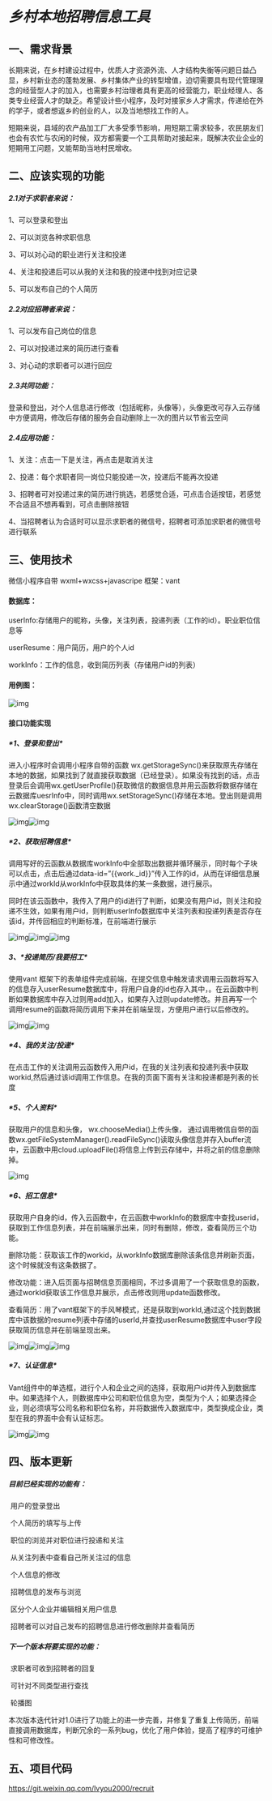 # *乡村本地招聘信息工具*

## 一、需求背景

长期来说，在乡村建设过程中，优质人才资源外流、人才结构失衡等问题日益凸显，乡村新业态的蓬勃发展、乡村集体产业的转型增值，迫切需要具有现代管理理念的经营型人才的加入，也需要乡村治理者具有更高的经营能力，职业经理人、各类专业经营人才的缺乏。希望设计些小程序，及时对接家乡人才需求，传递给在外的学子，或者想返乡的创业的人，以及当地想找工作的人。

短期来说，县域的农产品加工厂大多受季节影响，用短期工需求较多，农民朋友们也会有农忙与农闲的时候，双方都需要一个工具帮助对接起来，既解决农业企业的短期用工问题，又能帮助当地村民增收。

 

## 二、应该实现的功能

##### 2.1对于求职者来说：

1、可以登录和登出

2、可以浏览各种求职信息

3、可以对心动的职业进行关注和投递

4、关注和投递后可以从我的关注和我的投递中找到对应记录

5、可以发布自己的个人简历

 

##### 2.2对应招聘者来说：

1、可以发布自己岗位的信息

2、可以对投递过来的简历进行查看

3、对心动的求职者可以进行回应

 

##### 2.3共同功能：

登录和登出，对个人信息进行修改（包括昵称，头像等），头像更改可存入云存储中方便调用，修改后存储的服务会自动删除上一次的图片以节省云空间

 

##### 2.4应用功能：

1、关注：点击一下是关注，再点击是取消关注

2、投递：每个求职者同一岗位只能投递一次，投递后不能再次投递

3、招聘者可对投递过来的简历进行挑选，若感觉合适，可点击合适按钮，若感觉不合适且不想再看到，可点击删除按钮

4、当招聘者认为合适时可以显示求职者的微信号，招聘者可添加求职者的微信号进行联系

 

 

## 三、使用技术

微信小程序自带	wxml+wxcss+javascripe  框架：vant

 

#### 数据库：

userInfo:存储用户的昵称，头像，关注列表，投递列表（工作的id）。职业职位信息等

userResume：用户简历，用户的个人id

workInfo：工作的信息，收到简历列表（存储用户id的列表）

 

#### 用例图：

![img](file:///C:\Users\26631\AppData\Local\Temp\ksohtml4696\wps15.jpg) 

#### 接口功能实现

##### ***\*1、登录和登出\****

进入小程序时会调用小程序自带的函数 wx.getStorageSync()来获取原先存储在本地的数据，如果找到了就直接获取数据（已经登录）。如果没有找到的话，点击登录后会调用wx.getUserProfile()获取微信的数据信息并用云函数将数据存储在云数据库uesrInfo中，同时调用wx.setStorageSync()存储在本地。登出则是调用wx.clearStorage()函数清空数据

![img](file:///C:\Users\26631\AppData\Local\Temp\ksohtml4696\wps16.jpg)![img](file:///C:\Users\26631\AppData\Local\Temp\ksohtml4696\wps17.jpg) 

##### ***\*2、获取招聘信息\****

调用写好的云函数从数据库workInfo中全部取出数据并循环展示，同时每个子块可以点击，点击后通过data-id=”{{work._id}}”传入工作的id，从而在详细信息展示中通过workId从workInfo中获取具体的某一条数据，进行展示。

同时在该云函数中，我传入了用户的id进行了判断，如果没有用户id，则关注和投递不生效，如果有用户id，则判断userInfo数据库中关注列表和投递列表是否存在该id，并传回相应的判断标准，在前端进行展示

![img](file:///C:\Users\26631\AppData\Local\Temp\ksohtml4696\wps18.jpg)![img](file:///C:\Users\26631\AppData\Local\Temp\ksohtml4696\wps19.jpg)![img](file:///C:\Users\26631\AppData\Local\Temp\ksohtml4696\wps20.jpg) 

 

##### 3、***\*投递简历/我要招工\****

使用vant 框架下的表单组件完成前端，在提交信息中触发请求调用云函数将写入的信息存入userResume数据库中，将用户自身的id也存入其中，。在云函数中判断如果数据库中存入过则用add加入，如果存入过则update修改。并且再写一个调用resume的函数将简历调用下来并在前端呈现，方便用户进行以后修改的。

![img](file:///C:\Users\26631\AppData\Local\Temp\ksohtml4696\wps21.jpg)![img](file:///C:\Users\26631\AppData\Local\Temp\ksohtml4696\wps22.jpg) 

 

##### ***\*4、我的关注/投递\****

在点击工作的关注调用云函数传入用户id，在我的关注列表和投递列表中获取workid,然后通过该id调用工作信息。在我的页面下面有关注和投递都是列表的长度

 

##### ***\*5、个人资料\****

获取用户的信息和头像， wx.chooseMedia()上传头像， 通过调用微信自带的函数wx.getFileSystemManager().readFileSync()读取头像信息并存入buffer流中，云函数中用cloud.uploadFile()将信息上传到云存储中，并将之前的信息删除掉。

![img](file:///C:\Users\26631\AppData\Local\Temp\ksohtml4696\wps23.jpg) 

 

##### ***\*6、招工信息\****

获取用户自身的id，传入云函数中，在云函数中workInfo的数据库中查找userid，获取到工作信息列表，并在前端展示出来，同时有删除，修改，查看简历三个功能。

删除功能：获取该工作的workid，从workInfo数据库删除该条信息并刷新页面，这个时候就没有这条数据了。

修改功能：进入后页面与招聘信息页面相同，不过多调用了一个获取信息的函数，通过workId获取该工作信息并展示，点击修改则用update函数修改。

查看简历：用了vant框架下的手风琴模式，还是获取到workId,通过这个找到数据库中该数据的resume列表中存储的userId,并查找userResume数据库中user字段获取简历信息并在前端呈现出来。

 

![img](file:///C:\Users\26631\AppData\Local\Temp\ksohtml4696\wps24.jpg)![img](file:///C:\Users\26631\AppData\Local\Temp\ksohtml4696\wps25.jpg)![img](file:///C:\Users\26631\AppData\Local\Temp\ksohtml4696\wps26.jpg) 

 

##### ***\*7、认证信息\****

Vant组件中的单选框，进行个人和企业之间的选择，获取用户id并传入到数据库中。如果选择个人，则数据库中公司和职位信息为空，类型为个人；如果选择企业，则必须填写公司名称和职位名称，并将数据传入数据库中，类型换成企业，类型在我的界面中会有认证标志。

![img](file:///C:\Users\26631\AppData\Local\Temp\ksohtml4696\wps27.jpg)![img](file:///C:\Users\26631\AppData\Local\Temp\ksohtml4696\wps28.jpg) 

 

 

 

## 四、版本更新

##### 目前已经实现的功能有：

​	用户的登录登出

​	个人简历的填写与上传

​	职位的浏览并对职位进行投递和关注

​	从关注列表中查看自己所关注过的信息

​	个人信息的修改

​	招聘信息的发布与浏览

​	区分个人企业并编辑相关用户信息

​	招聘者可以对自己发布的招聘信息进行修改删除并查看简历

 

##### 下一个版本将要实现的功能：

​	求职者可收到招聘者的回复

​	可针对不同类型进行查找

​	轮播图

 

本次版本迭代针对1.0进行了功能上的进一步完善，并修复了重复上传简历，前端直接调用数据库，判断冗余的一系列bug，优化了用户体验，提高了程序的可维护性和可修改性。

 

## 五、项目代码

https://git.weixin.qq.com/lvyou2000/recruit